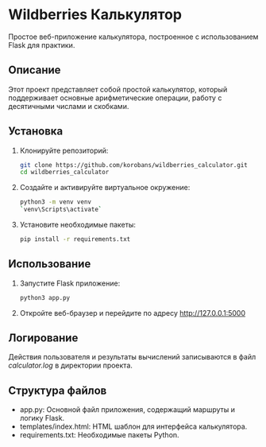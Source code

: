 # Wildberries Калькулятор

Простое веб-приложение калькулятора, построенное с использованием Flask для практики.

## Описание

Этот проект представляет собой простой калькулятор, который поддерживает основные арифметические операции, работу с десятичными числами и скобками.

## Установка

1. Клонируйте репозиторий:
   ```sh
   git clone https://github.com/korobans/wildberries_calculator.git
   cd wildberries_calculator
2. Создайте и активируйте виртуальное окружение:
   ```sh
   python3 -m venv venv
   `venv\Scripts\activate`
3. Установите необходимые пакеты:
   ```sh
   pip install -r requirements.txt
   
## Использование

1. Запустите Flask приложение:
   ```sh
   python3 app.py
2. Откройте веб-браузер и перейдите по адресу <http://127.0.0.1:5000>

## Логирование

Действия пользователя и результаты вычислений записываются в файл _calculator.log_ в директории проекта.

## Структура файлов

- app.py: Основной файл приложения, содержащий маршруты и логику Flask.
- templates/index.html: HTML шаблон для интерфейса калькулятора.
- requirements.txt: Необходимые пакеты Python.
